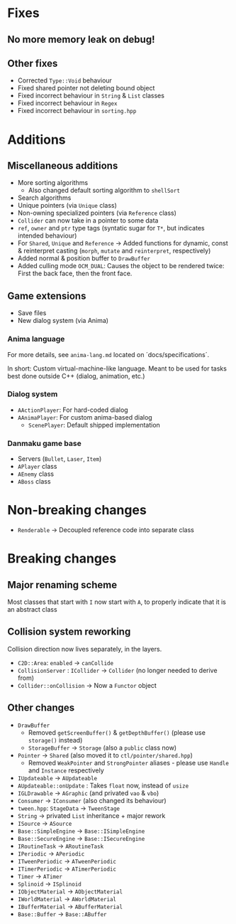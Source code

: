 # Fixes

## No more memory leak on debug!

## Other fixes

- Corrected `Type::Void` behaviour
- Fixed shared pointer not deleting bound object
- Fixed incorrect behaviour in `String` & `List` classes
- Fixed incorrect behaviour in `Regex`
- Fixed incorrect behaviour in `sorting.hpp`

# Additions

## Miscellaneous additions

- More sorting algorithms
	- Also changed default sorting algorithm to `shellSort`
- Search algorithms
- Unique pointers (via `Unique` class)
- Non-owning specialized pointers (via `Reference` class)
- `Collider` can now take in a pointer to some data
- `ref`, `owner` and `ptr` type tags (syntatic sugar for `T*`, but indicates intended behaviour)
- For `Shared`, `Unique` and `Reference` → Added functions for dynamic, const & reinterpret casting (`morph`, `mutate` and `reinterpret`, respectively)
- Added normal & position buffer to `DrawBuffer`
- Added culling mode `OCM_DUAL`: Causes the object to be rendered twice: First the back face, then the front face.

## Game extensions

- Save files
- New dialog system (via Anima)

### Anima language

For more details, see `anima-lang.md` located on ´docs/specifications´.

In short: Custom virtual-machine-like language. Meant to be used for tasks best done outside C++ (dialog, animation, etc.)

### Dialog system

- `AActionPlayer`: For hard-coded dialog
- `AAnimaPlayer`: For custom anima-based dialog
	- `ScenePlayer`: Default shipped implementation

### Danmaku game base

- Servers (`Bullet`, `Laser`, `Item`)
- `APlayer` class
- `AEnemy` class
- `ABoss` class

# Non-breaking changes

- `Renderable` → Decoupled reference code into separate class

# Breaking changes

## Major renaming scheme

Most classes that start with `I` now start with `A`, to properly indicate that it is an abstract class

## Collision system reworking

Collision direction now lives separately, in the layers.

- `C2D::Area`: `enabled` → `canCollide`
- `CollisionServer` : `ICollider` → `Collider` (no longer needed to derive from)
- `Collider::onCollision` → Now a `Functor` object

## Other changes

- `DrawBuffer`
	- Removed `getScreenBuffer()` & `getDepthBuffer()` (please use `storage()` instead)
	- `StorageBuffer` → `Storage` (also a `public` class now)
- `Pointer` → `Shared` (also moved it to `ctl/pointer/shared.hpp`)
	- Removed `WeakPointer` and `StrongPointer` aliases - please use `Handle` and `Instance` respectively
- `IUpdateable` → `AUpdateable`
- `AUpdateable::onUpdate` : Takes `float` now, instead of `usize`
- `IGLDrawable` → `AGraphic` (and privated `vao` & `vbo`)
- `Consumer` → `IConsumer` (also changed its behaviour)
- `tween.hpp`: `StageData` → `TweenStage`
- `String` → privated `List` inheritance + major rework
- `ISource` → `ASource`
- `Base::SimpleEngine` → `Base::ISimpleEngine`
- `Base::SecureEngine` → `Base::ISecureEngine`
- `IRoutineTask` → `ARoutineTask`
- `IPeriodic` → `APeriodic`
- `ITweenPeriodic` → `ATweenPeriodic`
- `ITimerPeriodic` → `ATimerPeriodic`
- `Timer` → `ATimer`
- `Splinoid` → `ISplinoid`
- `IObjectMaterial` → `AObjectMaterial`
- `IWorldMaterial` → `AWorldMaterial`
- `IBufferMaterial` → `ABufferMaterial`
- `Base::Buffer` → `Base::ABuffer`